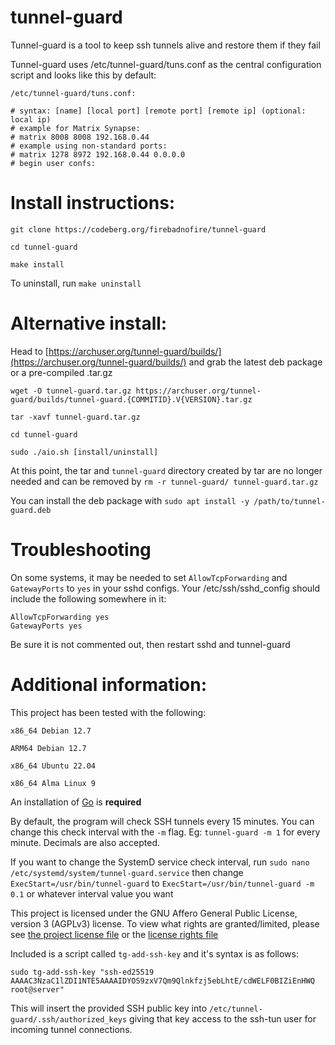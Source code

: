 # tunnel-guard

Tunnel-guard is a tool to keep ssh tunnels alive and restore them if they fail

Tunnel-guard uses /etc/tunnel-guard/tuns.conf as the central configuration script and looks like this by default:

`/etc/tunnel-guard/tuns.conf:`
```
# syntax: [name] [local port] [remote port] [remote ip] (optional: local ip)
# example for Matrix Synapse:
# matrix 8008 8008 192.168.0.44
# example using non-standard ports:
# matrix 1278 8972 192.168.0.44 0.0.0.0
# begin user confs:
```

# Install instructions:

`git clone https://codeberg.org/firebadnofire/tunnel-guard`

`cd tunnel-guard`

`make install`

To uninstall, run `make uninstall`

# Alternative install:

Head to [https://archuser.org/tunnel-guard/builds/](https://archuser.org/tunnel-guard/builds/) and grab the latest deb package or a pre-compiled .tar.gz

```
wget -O tunnel-guard.tar.gz https://archuser.org/tunnel-guard/builds/tunnel-guard.{COMMITID}.V{VERSION}.tar.gz

tar -xavf tunnel-guard.tar.gz

cd tunnel-guard

sudo ./aio.sh [install/uninstall]

```

At this point, the tar and `tunnel-guard` directory created by tar are no longer needed and can be removed by `rm -r tunnel-guard/ tunnel-guard.tar.gz`

You can install the deb package with `sudo apt install -y /path/to/tunnel-guard.deb`

# Troubleshooting

On some systems, it may be needed to set `AllowTcpForwarding` and `GatewayPorts` to `yes` in your sshd configs. Your /etc/ssh/sshd_config should include the following somewhere in it:

```
AllowTcpForwarding yes
GatewayPorts yes
```

Be sure it is not commented out, then restart sshd and tunnel-guard

# Additional information:

This project has been tested with the following:

```
x86_64 Debian 12.7

ARM64 Debian 12.7

x86_64 Ubuntu 22.04

x86_64 Alma Linux 9
```

An installation of [Go](https://go.dev/dl/) is **required**

By default, the program will check SSH tunnels every 15 minutes. You can change this check interval with the `-m` flag. Eg: `tunnel-guard -m 1` for every minute. Decimals are also accepted.

If you want to change the SystemD service check interval, run `sudo nano /etc/systemd/system/tunnel-guard.service` then change `ExecStart=/usr/bin/tunnel-guard` to `ExecStart=/usr/bin/tunnel-guard -m 0.1` or whatever interval value you want

This project is licensed under the GNU Affero General Public License, version 3 (AGPLv3) license. To view what rights are granted/limited, please see [the project license file](https://codeberg.org/firebadnofire/tunnel-guard/src/branch/main/LICENSE) or the [license rights file](https://codeberg.org/firebadnofire/tunnel-guard/src/branch/main/LICENSE-rights.md)

Included is a script called `tg-add-ssh-key` and it's syntax is as follows:

`sudo tg-add-ssh-key "ssh-ed25519 AAAAC3NzaC1lZDI1NTE5AAAAIDYOS9zxV7Qm9Qlnkfzj5ebLhtE/cdWELF0BIZiEnHWQ root@server"`

This will insert the provided SSH public key into `/etc/tunnel-guard/.ssh/authorized_keys` giving that key access to the ssh-tun user for incoming tunnel connections.
